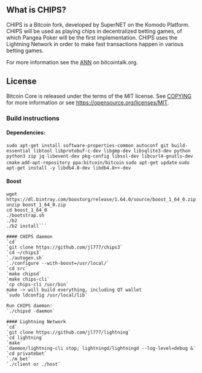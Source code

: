 What is CHIPS?
--------------

CHIPS is a Bitcoin fork, developed by SuperNET on the Komodo Platform. 
CHIPS will be used as playing chips in decentralized betting games, 
of which Pangea Poker will be the first implementation. 
CHIPS uses the Lightning Network in order to make fast transactions happen in various betting games.

For more information see the [ANN](https://bitcointalk.org/index.php?topic=2078449) on bitcointalk.org.

License
-------

Bitcoin Core is released under the terms of the MIT license. See [COPYING](COPYING) for more
information or see https://opensource.org/licenses/MIT.


### Build instructions

#### Dependencies:
`sudo apt-get install software-properties-common autoconf git build-essential libtool libprotobuf-c-dev libgmp-dev libsqlite3-dev python python3 zip jq libevent-dev pkg-config libssl-dev libcurl4-gnutls-dev cmake`
`add-apt-repository ppa:bitcoin/bitcoin`
`sudo apt-get update`
`sudo apt-get install -y libdb4.8-dev libdb4.8++-dev`

#### Boost
```cd
wget https://dl.bintray.com/boostorg/release/1.64.0/source/boost_1_64_0.zip
unzip boost_1_64_0.zip
cd boost_1_64_0
./bootstrap.sh
./b2
./b2 install```

#### CHIPS daemon
`cd`
`git clone https://github.com/jl777/chips3`
`cd ~/chips3`
`./autogen.sh`
`./configure --with-boost=/usr/local/`
`cd src`
`make chipsd`
`make chips-cli`
`cp chips-cli /usr/bin` 
make -> will build everything, including QT wallet
`sudo ldconfig /usr/local/lib`

Run CHIPS daemon:
`./chipsd -daemon`

#### Lightning Network
`cd`
`git clone https://github.com/jl777/lightning` 
`cd lightning` 
`make`
`daemon/lightning-cli stop; lightningd/lightningd --log-level=debug &`
`cd privatebet`
`./m_bet`
`./client or ./host`


